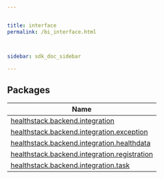 ```yaml
---


title: interface
permalink: /bi_interface.html



sidebar: sdk_doc_sidebar

---
```



## Packages


| Name |
|---|
| [healthstack.backend.integration](interface/healthstack.backend.integration/index.html) |
| [healthstack.backend.integration.exception](interface/healthstack.backend.integration.exception/index.html) |
| [healthstack.backend.integration.healthdata](interface/healthstack.backend.integration.healthdata/index.html) |
| [healthstack.backend.integration.registration](interface/healthstack.backend.integration.registration/index.html) |
| [healthstack.backend.integration.task](interface/healthstack.backend.integration.task/index.html) |



